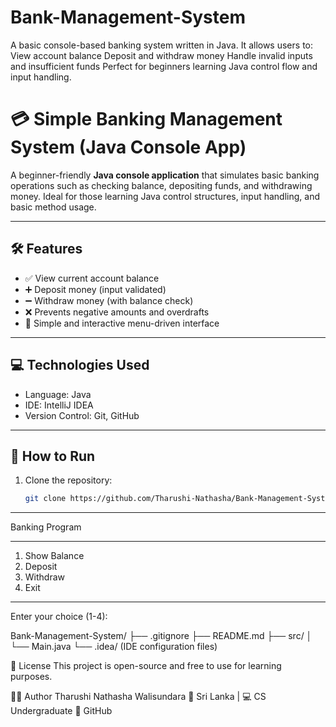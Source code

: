 # Bank-Management-System
A basic console-based banking system written in Java. It allows users to:  View account balance  Deposit and withdraw money  Handle invalid inputs and insufficient funds  Perfect for beginners learning Java control flow and input handling.
# 💳 Simple Banking Management System (Java Console App)

A beginner-friendly **Java console application** that simulates basic banking operations such as checking balance, depositing funds, and withdrawing money. Ideal for those learning Java control structures, input handling, and basic method usage.

---

## 🛠 Features

- ✅ View current account balance
- ➕ Deposit money (input validated)
- ➖ Withdraw money (with balance check)
- ❌ Prevents negative amounts and overdrafts
- 🧠 Simple and interactive menu-driven interface

---

## 💻 Technologies Used

- Language: Java
- IDE: IntelliJ IDEA
- Version Control: Git, GitHub

---

## 🚀 How to Run

1. Clone the repository:
   ```bash
   git clone https://github.com/Tharushi-Nathasha/Bank-Management-System.git
***************
Banking Program
***************
1. Show Balance
2. Deposit
3. Withdraw
4. Exit
***************
Enter your choice (1-4):

Bank-Management-System/
├── .gitignore
├── README.md
├── src/
│   └── Main.java
└── .idea/ (IDE configuration files)

📜 License
This project is open-source and free to use for learning purposes.

🙋‍♀️ Author
Tharushi Nathasha Walisundara
📍 Sri Lanka | 💻 CS Undergraduate
🔗 GitHub
